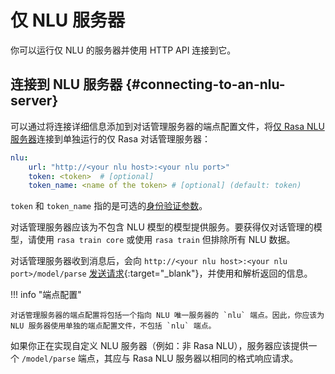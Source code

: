 # 仅 NLU 服务器

你可以运行仅 NLU 的服务器并使用 HTTP API 连接到它。

## 连接到 NLU 服务器 {#connecting-to-an-nlu-server}

可以通过将连接详细信息添加到对话管理服务器的端点配置文件，将[仅 Rasa NLU 服务器](nlu-only.md#running-an-nlu-server)连接到单独运行的仅 Rasa 对话管理服务器：

```yaml title="endpoints.yml"
nlu:
    url: "http://<your nlu host>:<your nlu port>"
    token: <token>  # [optional]
    token_name: <name of the token> # [optional] (default: token)
```

`token` 和 `token_name` 指的是可选的[身份验证参数](http-api.md#token-based-auth)。

对话管理服务器应该为不包含 NLU 模型的模型提供服务。要获得仅对话管理的模型，请使用 `rasa train core` 或使用 `rasa train` 但排除所有 NLU 数据。

对话管理服务器收到消息后，会向 `http://<your nlu host>:<your nlu port>/model/parse` [发送请求](https://rasa.com/docs/rasa/pages/http-api#operation/parseModelMessage){:target="_blank"}，并使用和解析返回的信息。

!!! info "端点配置"

    对话管理服务器的端点配置将包括一个指向 NLU 唯一服务器的 `nlu` 端点。因此，你应该为 NLU 服务器使用单独的端点配置文件，不包括 `nlu` 端点。

如果你正在实现自定义 NLU 服务器（例如：非 Rasa NLU），服务器应该提供一个 `/model/parse` 端点，其应与 Rasa NLU 服务器以相同的格式响应请求。
